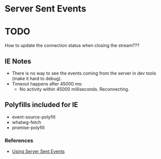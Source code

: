 # Server Sent Events


# TODO
How to update the connection status when closing the stream???

## IE Notes

* There is no way to see the events coming from the server in dev tools (make it hard to debug). 
* Timeout happens after 45000 ms:
  * No activity within 45000 milliseconds. Reconnecting.


## Polyfills included for IE

* event-source-polyfill
* whatwg-fetch
* promise-polyfill 


### References

* [Using Server Sent Events](https://developer.mozilla.org/en-US/docs/Web/API/Server-sent_events/Using_server-sent_events)


